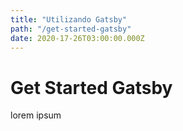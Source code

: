 ```yaml
---
title: "Utilizando Gatsby"
path: "/get-started-gatsby"
date: 2020-17-26T03:00:00.000Z
---
```


# Get Started Gatsby

lorem ipsum